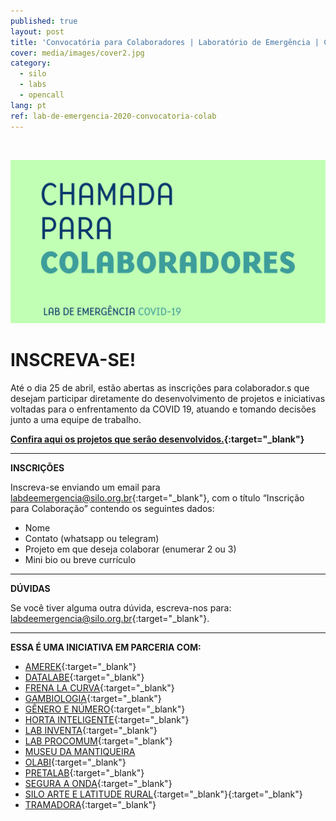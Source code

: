 ```yaml
---
published: true
layout: post
title: 'Convocatória para Colaboradores | Laboratório de Emergência | COVID-19'
cover: media/images/cover2.jpg
category:
  - silo
  - labs
  - opencall
lang: pt
ref: lab-de-emergencia-2020-convocatoria-colab
---
```

<br>

![](/media/images/lab_emergencia_post2.png)

# INSCREVA-SE!
  
Até o dia 25 de abril, estão abertas as inscrições para colaborador.s que desejam participar diretamente do desenvolvimento
de projetos e iniciativas voltadas para o enfrentamento da COVID 19, atuando e tomando decisões junto a uma equipe de trabalho.

**[Confira aqui os projetos que serão desenvolvidos.](https://labdeemergencia.silo.org.br/media/docs/Convocatoria_Colaboradores_Lab_de_Emergencia.pdf){:target="_blank"}**
  
---
  
**INSCRIÇÕES**
  
Inscreva-se enviando um email para [labdeemergencia@silo.org.br](mailto:labdeemergencia@silo.org.br){:target="_blank"}, com o título “Inscrição para Colaboração” contendo os seguintes dados:
* Nome
* Contato (whatsapp ou telegram)
* Projeto em que deseja colaborar (enumerar 2 ou 3)
* Mini bio ou breve currículo 
  
---
  
**DÚVIDAS**

Se você tiver alguma outra dúvida, escreva-nos para: [labdeemergencia@silo.org.br](mailto:labdeemergencia@silo.org.br){:target="_blank"}.

---

**ESSA É UMA INICIATIVA EM PARCERIA COM:**

* [AMEREK](https://twitter.com/amerek_ufmg){:target="_blank"}
* [DATALABE](https://datalabe.org/){:target="_blank"}
* [FRENA LA CURVA](https://frenalacurva.net/){:target="_blank"}
* [GAMBIOLOGIA](http://www.gambiologia.net/blog/){:target="_blank"}
* [GÊNERO E NÚMERO](http://www.generonumero.media/){:target="_blank"}
* [HORTA INTELIGENTE](https://hortainteligente.wixsite.com/hortainteligente){:target="_blank"}
* [LAB INVENTA](https://pt-br.facebook.com/labinventa/){:target="_blank"}
* [LAB PROCOMUM](https://lab.procomum.org/){:target="_blank"}
* [MUSEU DA MANTIQUEIRA](https://museudamantiqueira.com.br/)
* [OLABI](https://www.olabi.org.br){:target="_blank"}
* [PRETALAB](https://www.pretalab.com/){:target="_blank"}
* [SEGURA A ONDA](https://seguraaonda.com.br/){:target="_blank"}
* [SILO ARTE E LATITUDE RURAL](https://silo.org.br/){:target="_blank"}{:target="_blank"}
* [TRAMADORA](https://www.tramadora.net/){:target="_blank"}
